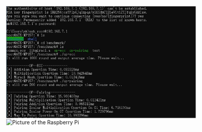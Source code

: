 ![Picture of the algorithm runtime on Raspberry Pi](https://github.com/mkllsr/Algorithm-runtime-on-Raspberry-Pi/blob/main/runtime.jpeg)
![Picture of the Raspberry Pi]()
